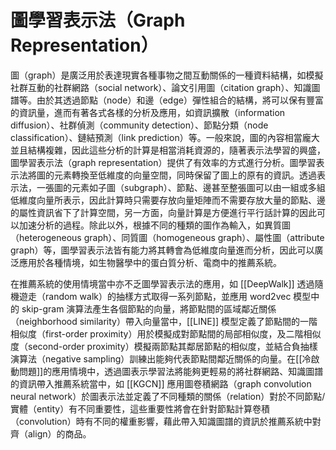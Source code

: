# 圖學習表示法（Graph Representation）

圖（graph）是廣泛用於表達現實各種事物之間互動關係的一種資料結構，如模擬社群互動的社群網路（social network）、論文引用圖（citation graph）、知識圖譜等。由於其透過節點（node）和邊（edge）彈性組合的結構，將可以保有豐富的資訊量，進而有著各式各樣的分析及應用，如資訊擴散（information diffusion）、社群偵測（community detection）、節點分類（node classification）、鏈結預測（link prediction）等。一般來說，圖的內容相當龐大並且結構複雜，因此這些分析的計算是相當消耗資源的，隨著表示法學習的興盛，圖學習表示法（graph representation）提供了有效率的方式進行分析。圖學習表示法將圖的元素轉換至低維度的向量空間，同時保留了圖上的原有的資訊。透過表示法，一張圖的元素如子圖（subgraph）、節點、邊甚至整張圖可以由一組或多組低維度向量所表示，因此計算時只需要存放向量矩陣而不需要存放大量的節點、邊的屬性資訊省下了計算空間，另一方面，向量計算是方便進行平行話計算的因此可以加速分析的過程。除此以外，根據不同的種類的圖作為輸入，如異質圖（heterogeneous graph）、同質圖（homogeneous graph）、屬性圖（attribute graph）等，圖學習表示法皆有能力將其轉會為低維度向量進而分析，因此可以廣泛應用於各種情境，如生物醫學中的蛋白質分析、電商中的推薦系統。

在推薦系統的使用情境當中亦不乏圖學習表示法的應用，如 [[DeepWalk]] 透過隨機遊走（random walk）的抽樣方式取得一系列節點，並應用 word2vec 模型中的 skip-gram 演算法產生各個節點的向量，將節點間的區域鄰近關係（neighborhood similarity）帶入向量當中，[[LINE]] 模型定義了節點間的一階相似度（first-order proximity）用於模擬成對節點間的局部相似度，及二階相似度（second-order proximity）模擬兩節點其鄰居節點的相似度，並結合負抽樣演算法（negative sampling）訓練出能夠代表節點間鄰近關係的向量。在[[冷啟動問題]]的應用情境中，透過圖表示學習法將能夠更輕易的將社群網路、知識圖譜的資訊帶入推薦系統當中，如 [[KGCN]] 應用圖卷積網路（graph convolution neural network）於圖表示法並定義了不同種類的關係（relation）對於不同節點/實體（entity）有不同重要性，這些重要性將會在針對節點計算卷積（convolution）時有不同的權重影響，藉此帶入知識圖譜的資訊於推薦系統中對齊（align）的商品。
